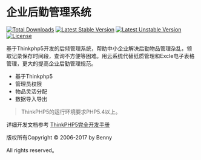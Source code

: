 企业后勤管理系统
===============

[![Total Downloads](https://poser.pugx.org/topthink/think/downloads)](https://packagist.org/packages/topthink/think)
[![Latest Stable Version](https://poser.pugx.org/topthink/think/v/stable)](https://packagist.org/packages/topthink/think)
[![Latest Unstable Version](https://poser.pugx.org/topthink/think/v/unstable)](https://packagist.org/packages/topthink/think)
[![License](https://poser.pugx.org/topthink/think/license)](https://packagist.org/packages/topthink/think)

基于Thinkphp5开发的后倾管理系统，帮助中小企业解决后勤物品管理杂乱，领取记录保存时间段，查询不方便等困难。用云系统代替纸质管理和Excle电子表格管理，更大的提高企业后勤管理规范。

 + 基于Thinkphp5
 + 管理员权限
 + 物品灵活分配
 + 数据导入导出

> ThinkPHP5的运行环境要求PHP5.4以上。

详细开发文档参考 [ThinkPHP5完全开发手册](http://www.kancloud.cn/manual/thinkphp5)



版权所有Copyright © 2006-2017 by Benny

All rights reserved。
